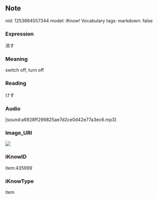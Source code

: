 ## Note
nid: 1253684557344
model: iKnow! Vocabulary
tags: 
markdown: false

### Expression
消す

### Meaning
switch off, turn off

### Reading
けす

### Audio
[sound:a6928ff299825ae7d2ce0d42e77a3ec6.mp3]

### Image_URI
<img src="9489ca5f9c408d12ff0143d3d5da33c7.jpg">

### iKnowID
item:435999

### iKnowType
item
